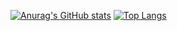 
 [![Anurag's GitHub stats](https://github-readme-stats.vercel.app/api?username=1990569689&show_icons=true&theme=radical)](https://github.com/anuraghazra/github-readme-stats)
 [![Top Langs](https://github-readme-stats.vercel.app/api/top-langs/?username=1990569689)](https://github.com/anuraghazra/github-readme-stats)
